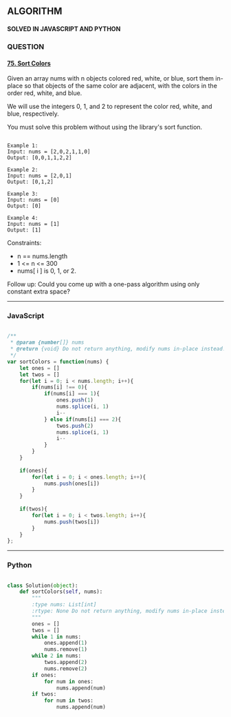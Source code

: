 ## ALGORITHM

#### SOLVED IN JAVASCRIPT AND PYTHON
### QUESTION

#### [75. Sort Colors](https://leetcode.com/problems/sort-colors/)

Given an array nums with n objects colored red, white, or blue, sort them in-place so that objects of the same color are adjacent, with the colors in the order red, white, and blue.

We will use the integers 0, 1, and 2 to represent the color red, white, and blue, respectively.

You must solve this problem without using the library's sort function.


```

Example 1:
Input: nums = [2,0,2,1,1,0]
Output: [0,0,1,1,2,2]

Example 2:
Input: nums = [2,0,1]
Output: [0,1,2]

Example 3:
Input: nums = [0]
Output: [0]

Example 4:
Input: nums = [1]
Output: [1]

```

Constraints:

* n == nums.length
* 1 <= n <= 300
* nums[ i ] is 0, 1, or 2.


Follow up: Could you come up with a one-pass algorithm using only constant extra space?

-----

### JavaScript

```js

/**
 * @param {number[]} nums
 * @return {void} Do not return anything, modify nums in-place instead.
 */
var sortColors = function(nums) {
    let ones = []
    let twos = []
    for(let i = 0; i < nums.length; i++){
        if(nums[i] !== 0){
            if(nums[i] === 1){
                ones.push(1)
                nums.splice(i, 1)
                i--
            } else if(nums[i] === 2){
                twos.push(2)
                nums.splice(i, 1)
                i--
            }
        }
    }
    
    if(ones){
        for(let i = 0; i < ones.length; i++){
            nums.push(ones[i])
        }
    }
    
    if(twos){
        for(let i = 0; i < twos.length; i++){
            nums.push(twos[i])
        }
    }
};

```

-----

### Python

```py

class Solution(object):
    def sortColors(self, nums):
        """
        :type nums: List[int]
        :rtype: None Do not return anything, modify nums in-place instead.
        """
        ones = []
        twos = []
        while 1 in nums:
            ones.append(1)
            nums.remove(1)
        while 2 in nums:
            twos.append(2)
            nums.remove(2)
        if ones:
            for num in ones:
                nums.append(num)
        if twos:
            for num in twos:
                nums.append(num)
        
```
